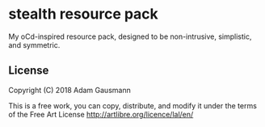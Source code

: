 # stealth resource pack

My oCd-inspired resource pack, designed to be non-intrusive, simplistic,
and symmetric.

## License

Copyright (C) 2018 Adam Gausmann

This is a free work, you can copy, distribute, and modify it
under the terms of the Free Art License
http://artlibre.org/licence/lal/en/
